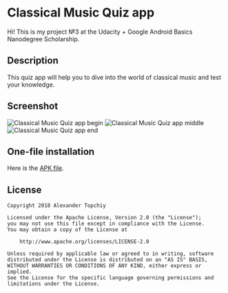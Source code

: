 # Classical Music Quiz app

Hi! This is my project №3 at the Udacity + Google Android Basics Nanodegree Scholarship.

## Description

This quiz app will help you to dive into the world of classical music and test your knowledge.

## Screenshot

![Classical Music Quiz app begin](https://image.ibb.co/eUqgVx/Screenshot_1.png)
![Classical Music Quiz app middle](https://image.ibb.co/kiMwAx/Screenshot_2.png)
![Classical Music Quiz app end](https://image.ibb.co/bD1UVx/Screenshot_3.png)

## One-file installation

Here is the [APK file](https://www.dropbox.com/s/mf887d4jql5jclw/ClassicalMusicQuiz.apk?dl=0).

## License
```
Copyright 2018 Alexander Topchiy

Licensed under the Apache License, Version 2.0 (the "License");
you may not use this file except in compliance with the License.
You may obtain a copy of the License at

    http://www.apache.org/licenses/LICENSE-2.0

Unless required by applicable law or agreed to in writing, software
distributed under the License is distributed on an "AS IS" BASIS,
WITHOUT WARRANTIES OR CONDITIONS OF ANY KIND, either express or implied.
See the License for the specific language governing permissions and
limitations under the License.
